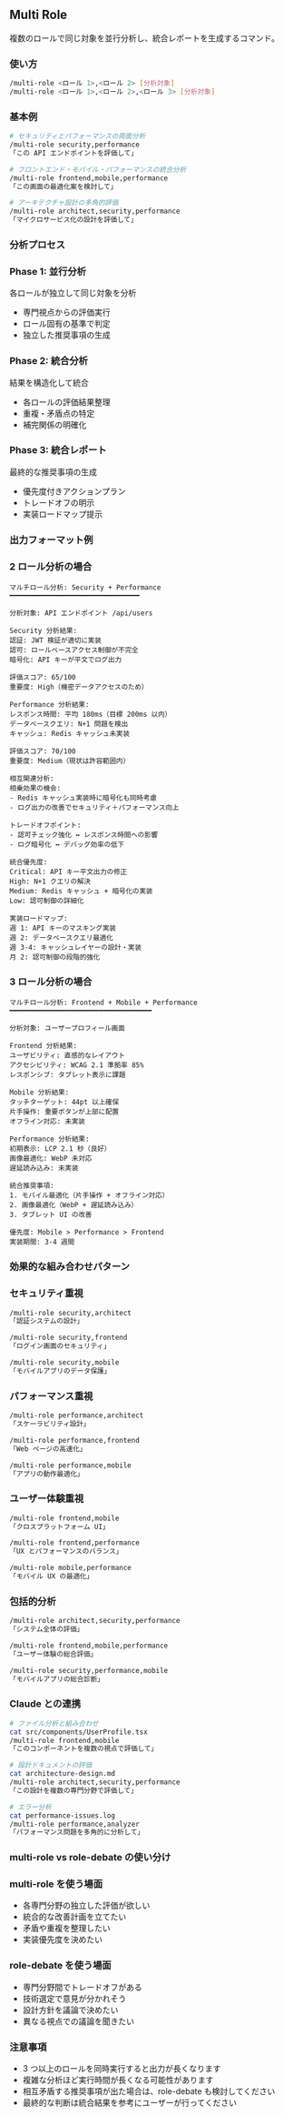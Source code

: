 ## Multi Role

複数のロールで同じ対象を並行分析し、統合レポートを生成するコマンド。

### 使い方

```bash
/multi-role <ロール 1>,<ロール 2> [分析対象]
/multi-role <ロール 1>,<ロール 2>,<ロール 3> [分析対象]
```

### 基本例

```bash
# セキュリティとパフォーマンスの両面分析
/multi-role security,performance
「この API エンドポイントを評価して」

# フロントエンド・モバイル・パフォーマンスの統合分析
/multi-role frontend,mobile,performance
「この画面の最適化案を検討して」

# アーキテクチャ設計の多角的評価
/multi-role architect,security,performance
「マイクロサービス化の設計を評価して」
```

### 分析プロセス

### Phase 1: 並行分析

各ロールが独立して同じ対象を分析

- 専門視点からの評価実行
- ロール固有の基準で判定
- 独立した推奨事項の生成

### Phase 2: 統合分析

結果を構造化して統合

- 各ロールの評価結果整理
- 重複・矛盾点の特定
- 補完関係の明確化

### Phase 3: 統合レポート

最終的な推奨事項の生成

- 優先度付きアクションプラン
- トレードオフの明示
- 実装ロードマップ提示

### 出力フォーマット例

### 2 ロール分析の場合

```
マルチロール分析: Security + Performance
━━━━━━━━━━━━━━━━━━━━━━━━━━━━━━━━

分析対象: API エンドポイント /api/users

Security 分析結果:
認証: JWT 検証が適切に実装
認可: ロールベースアクセス制御が不完全
暗号化: API キーが平文でログ出力

評価スコア: 65/100
重要度: High（機密データアクセスのため）

Performance 分析結果:
レスポンス時間: 平均 180ms（目標 200ms 以内）
データベースクエリ: N+1 問題を検出
キャッシュ: Redis キャッシュ未実装

評価スコア: 70/100
重要度: Medium（現状は許容範囲内）

相互関連分析:
相乗効果の機会:
- Redis キャッシュ実装時に暗号化も同時考慮
- ログ出力の改善でセキュリティ＋パフォーマンス向上

トレードオフポイント:
- 認可チェック強化 ↔ レスポンス時間への影響
- ログ暗号化 ↔ デバッグ効率の低下

統合優先度:
Critical: API キー平文出力の修正
High: N+1 クエリの解決
Medium: Redis キャッシュ + 暗号化の実装
Low: 認可制御の詳細化

実装ロードマップ:
週 1: API キーのマスキング実装
週 2: データベースクエリ最適化
週 3-4: キャッシュレイヤーの設計・実装
月 2: 認可制御の段階的強化
```

### 3 ロール分析の場合

```
マルチロール分析: Frontend + Mobile + Performance
━━━━━━━━━━━━━━━━━━━━━━━━━━━━━━━━━━━

分析対象: ユーザープロフィール画面

Frontend 分析結果:
ユーザビリティ: 直感的なレイアウト
アクセシビリティ: WCAG 2.1 準拠率 85%
レスポンシブ: タブレット表示に課題

Mobile 分析結果:
タッチターゲット: 44pt 以上確保
片手操作: 重要ボタンが上部に配置
オフライン対応: 未実装

Performance 分析結果:
初期表示: LCP 2.1 秒（良好）
画像最適化: WebP 未対応
遅延読み込み: 未実装

統合推奨事項:
1. モバイル最適化（片手操作 + オフライン対応）
2. 画像最適化（WebP + 遅延読み込み）
3. タブレット UI の改善

優先度: Mobile > Performance > Frontend
実装期間: 3-4 週間
```

### 効果的な組み合わせパターン

### セキュリティ重視

```bash
/multi-role security,architect
「認証システムの設計」

/multi-role security,frontend  
「ログイン画面のセキュリティ」

/multi-role security,mobile
「モバイルアプリのデータ保護」
```

### パフォーマンス重視

```bash
/multi-role performance,architect
「スケーラビリティ設計」

/multi-role performance,frontend
「Web ページの高速化」

/multi-role performance,mobile
「アプリの動作最適化」
```

### ユーザー体験重視

```bash
/multi-role frontend,mobile
「クロスプラットフォーム UI」

/multi-role frontend,performance
「UX とパフォーマンスのバランス」

/multi-role mobile,performance
「モバイル UX の最適化」
```

### 包括的分析

```bash
/multi-role architect,security,performance
「システム全体の評価」

/multi-role frontend,mobile,performance
「ユーザー体験の総合評価」

/multi-role security,performance,mobile
「モバイルアプリの総合診断」
```

### Claude との連携

```bash
# ファイル分析と組み合わせ
cat src/components/UserProfile.tsx
/multi-role frontend,mobile
「このコンポーネントを複数の視点で評価して」

# 設計ドキュメントの評価
cat architecture-design.md
/multi-role architect,security,performance
「この設計を複数の専門分野で評価して」

# エラー分析
cat performance-issues.log
/multi-role performance,analyzer
「パフォーマンス問題を多角的に分析して」
```

### multi-role vs role-debate の使い分け

### multi-role を使う場面

- 各専門分野の独立した評価が欲しい
- 統合的な改善計画を立てたい
- 矛盾や重複を整理したい
- 実装優先度を決めたい

### role-debate を使う場面

- 専門分野間でトレードオフがある
- 技術選定で意見が分かれそう
- 設計方針を議論で決めたい
- 異なる視点での議論を聞きたい

### 注意事項

- 3 つ以上のロールを同時実行すると出力が長くなります
- 複雑な分析ほど実行時間が長くなる可能性があります
- 相互矛盾する推奨事項が出た場合は、role-debate も検討してください
- 最終的な判断は統合結果を参考にユーザーが行ってください
